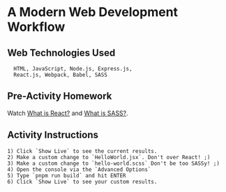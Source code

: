 # A Modern Web Development Workflow
## Web Technologies Used
```
  HTML, JavaScript, Node.js, Express.js, 
  React.js, Webpack, Babel, SASS
```
  
## Pre-Activity Homework
Watch <a href="https://www.youtube.com/watch?v=JPT3bFIwJYA" no-referrer no-opener>What is React?</a> and <a href="https://www.youtube.com/watch?v=Lg-pk_2_kCk" no-referrer no-opener>What is SASS?</a>.

## Activity Instructions
    1) Click `Show Live` to see the current results.
    2) Make a custom change to `HelloWorld.jsx`. Don't over React! ;)
    3) Make a custom change to `hello-world.scss` Don't be too SASSy! ;)
    4) Open the console via the `Advanced Options`
    5) Type `pnpm run build` and hit ENTER
    6) Click `Show Live` to see your custom results.
